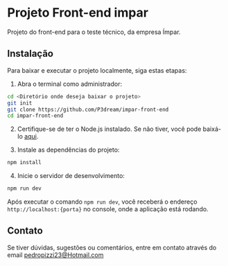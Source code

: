 # Projeto Front-end impar

Projeto do front-end para o teste técnico, da empresa Ímpar.

## Instalação

Para baixar e executar o projeto localmente, siga estas etapas:

1. Abra o terminal como administrador:

```bash
cd <Diretório onde deseja baixar o projeto>
git init
git clone https://github.com/P3dream/impar-front-end
cd impar-front-end
```

2. Certifique-se de ter o Node.js instalado. Se não tiver, você pode baixá-lo [aqui](https://nodejs.org/).

3. Instale as dependências do projeto:

```bash
npm install
```
4. Inicie o servidor de desenvolvimento:

```bash
npm run dev
```

Após executar o comando `npm run dev`, você receberá o endereço `http://localhost:{porta}` no console, onde a aplicação está rodando.

## Contato

Se tiver dúvidas, sugestões ou comentários, entre em contato através do email pedropizzi23@Hotmail.com